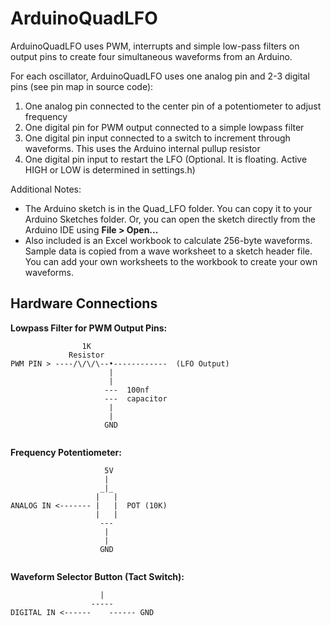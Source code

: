 # ArduinoQuadLFO

ArduinoQuadLFO uses PWM, interrupts and simple low-pass filters on output pins to create four simultaneous waveforms from an Arduino.

For each oscillator, ArduinoQuadLFO uses one analog pin and 2-3 digital pins (see pin map in source code):

1. One analog pin connected to the center pin of a potentiometer to adjust frequency
2. One digital pin for PWM output connected to a simple lowpass filter
3. One digital pin input connected to a switch to increment through waveforms. This uses the Arduino internal pullup resistor
4. One digital pin input to restart the LFO (Optional. It is floating. Active HIGH or LOW is determined in settings.h)

Additional Notes:

* The Arduino sketch is in the Quad_LFO folder. You can copy it to your Arduino Sketches folder. Or,
you can open the sketch directly from the Arduino IDE using **File > Open...**
* Also included is an Excel workbook to calculate 256-byte waveforms. Sample data is copied from a wave worksheet to a sketch header file. You can add your own worksheets to the workbook to create your own waveforms.

## Hardware Connections
**Lowpass Filter for PWM Output Pins:**

```
                1K
             Resistor
PWM PIN > ----/\/\/\--•------------  (LFO Output)
                      |
                      |
                     ---  100nf
                     ---  capacitor
                      |
                      |
                     GND


```

**Frequency Potentiometer:**

```
                     5V
                     |
                    _|_
                   |   |
ANALOG IN <------- |   |  POT (10K)
                   |   |
                    ---
                     |
                     |
                    GND
                    

```
**Waveform Selector Button (Tact Switch):**

```
                    |
                  -----
DIGITAL IN <------    ------ GND
                    

```
